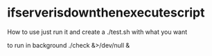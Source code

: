 # ifserverisdownthenexecutescript

How to use 
just run it and create a ./test.sh with what you want 

to run in background ./check &>/dev/null &
